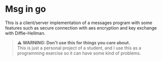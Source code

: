 # Msg in go  

This is a client/server implementation of a messages program with some features such as secure connection with aes encryption and key exchange with Diffie-Hellman.  

> **⚠ WARNING: Don't use this for things you care about.**  
> This is just a personal project of a student, and I use this as a programming exercise so it can have some kind of problems.
